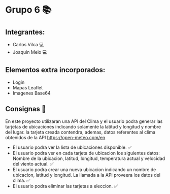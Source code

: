 # Grupo 6 :books:
## Integrantes:
- Carlos Vilca :computer:
- Joaquin Melo :computer:
## Elementos extra incorporados:
- Login
- Mapas Leaflet
- Imagenes Base64
## Consignas :page_facing_up:

En este proyecto utilizaran una API del Clima y el usuario podra generar las tarjetas de ubicaciones indicando solamente la latitud y longitud y nombre del lugar. la tarjeta creada contendra, ademas, datos referentes al clima obtenidos de la API https://open-meteo.com/en

- El usuario podra ver la lista de ubicaciones disponible. :white_check_mark:
- El usuario podra ver en cada tarjeta de ubicacion los siguientes datos: Nombre de la ubicacion, latitud, longitud, temperatura actual y velocidad del viento actual. :white_check_mark:
- El usuario podra crear una nueva ubicacion indicando un nombre de ubicacion, latitud y longitud. La llamada a la API proveera los datos del clima. :white_check_mark:
- El usuario podra eliminar las tarjetas a eleccion. :white_check_mark: